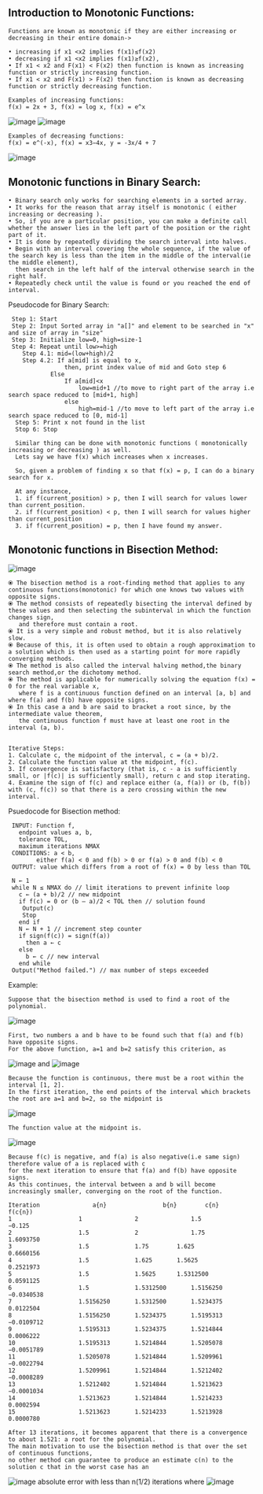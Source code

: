 ## Introduction to Monotonic Functions:

    Functions are known as monotonic if they are either increasing or decreasing in their entire domain->
    
    • increasing if x1 <x2 implies f(x1)≤f(x2)
    • decreasing if x1 <x2 implies f(x1)≥f(x2),
    • If x1 < x2 and F(x1) < F(x2) then function is known as increasing function or strictly increasing function.
    • If x1 < x2 and F(x1) > F(x2) then function is known as decreasing function or strictly decreasing function.
    
    Examples of increasing functions:
    f(x) = 2x + 3, f(x) = log x, f(x) = e^x
   ![image](https://user-images.githubusercontent.com/66017717/136340525-b3d9c138-94f3-415f-9140-5dffd04bd478.png)
   ![image](https://user-images.githubusercontent.com/66017717/136339603-c8a41dc3-c260-4e51-adcf-42c34f73f99d.png)

    Examples of decreasing functions:
    f(x) = e^(-x), f(x) = x3−4x, y = -3x/4 + 7
   ![image](https://user-images.githubusercontent.com/66017717/136342671-3decbc10-cb19-4fc4-a1ba-8ee8beccd38e.png)


## Monotonic functions in Binary Search:
   
    • Binary search only works for searching elements in a sorted array.
    • It works for the reason that array itself is monotonic ( either increasing or decreasing ). 
    • So, if you are a particular position, you can make a definite call whether the answer lies in the left part of the position or the right part of it.
    • It is done by repeatedly dividing the search interval into halves. 
    • Begin with an interval covering the whole sequence, if the value of the search key is less than the item in the middle of the interval(ie the middle element), 
      then search in the left half of the interval otherwise search in the right half. 
    • Repeatedly check until the value is found or you reached the end of interval. 

  Pseudocode for Binary Search:
   
     Step 1: Start
     Step 2: Input Sorted array in "a[]" and element to be searched in "x" and size of array in "size"
     Step 3: Initialize low=0, high=size-1
     Step 4: Repeat until low>=high
        Step 4.1: mid=(low+high)/2
        Step 4.2: If a[mid] is equal to x,
                    then, print index value of mid and Goto step 6
                Else
                    If a[mid]<x
                        low=mid+1 //to move to right part of the array i.e search space reduced to [mid+1, high] 
                    else
                        high=mid-1 //to move to left part of the array i.e search space reduced to [0, mid-1] 
      Step 5: Print x not found in the list
      Stop 6: Stop

      Similar thing can be done with monotonic functions ( monotonically increasing or decreasing ) as well.
      Lets say we have f(x) which increases when x increases.

      So, given a problem of finding x so that f(x) = p, I can do a binary search for x.

      At any instance,
      1. if f(current_position) > p, then I will search for values lower than current_position.
      2. if f(current_position) < p, then I will search for values higher than current_position
      3. if f(current_position) = p, then I have found my answer.


## Monotonic functions in Bisection Method:

![image](https://user-images.githubusercontent.com/66017717/136343665-2a765581-5734-48ab-9605-132b1c22df35.png)


    ⦿ The bisection method is a root-finding method that applies to any continuous functions(monotonic) for which one knows two values with opposite signs. 
    ⦿ The method consists of repeatedly bisecting the interval defined by these values and then selecting the subinterval in which the function changes sign, 
       and therefore must contain a root.
    ⦿ It is a very simple and robust method, but it is also relatively slow. 
    ⦿ Because of this, it is often used to obtain a rough approximation to a solution which is then used as a starting point for more rapidly converging methods.
    ⦿ The method is also called the interval halving method,the binary search method,or the dichotomy method.
    ⦿ The method is applicable for numerically solving the equation f(x) = 0 for the real variable x, 
       where f is a continuous function defined on an interval [a, b] and where f(a) and f(b) have opposite signs. 
    ⦿ In this case a and b are said to bracket a root since, by the intermediate value theorem, 
       the continuous function f must have at least one root in the interval (a, b).

  
    Iterative Steps:
    1. Calculate c, the midpoint of the interval, c = (a + b)/2.
    2. Calculate the function value at the midpoint, f(c).
    3. If convergence is satisfactory (that is, c - a is sufficiently small, or |f(c)| is sufficiently small), return c and stop iterating.
    4. Examine the sign of f(c) and replace either (a, f(a)) or (b, f(b)) with (c, f(c)) so that there is a zero crossing within the new interval.

   Psuedocode for Bisection method:
   
     INPUT: Function f, 
       endpoint values a, b, 
       tolerance TOL, 
       maximum iterations NMAX
     CONDITIONS: a < b, 
            either f(a) < 0 and f(b) > 0 or f(a) > 0 and f(b) < 0
     OUTPUT: value which differs from a root of f(x) = 0 by less than TOL
 
     N ← 1
     while N ≤ NMAX do // limit iterations to prevent infinite loop
       c ← (a + b)/2 // new midpoint
       if f(c) = 0 or (b – a)/2 < TOL then // solution found
        Output(c)
        Stop
       end if
       N ← N + 1 // increment step counter
       if sign(f(c)) = sign(f(a)) 
         then a ← c 
       else
         b ← c // new interval
       end while
     Output("Method failed.") // max number of steps exceeded

   Example:
  
    Suppose that the bisection method is used to find a root of the polynomial.
   ![image](https://user-images.githubusercontent.com/66017717/136345376-e102f292-6940-4913-b14a-6b1d294441d2.png)

    First, two numbers a and b have to be found such that f(a) and f(b) have opposite signs. 
    For the above function, a=1 and b=2 satisfy this criterion, as
   
   ![image](https://user-images.githubusercontent.com/66017717/136345920-b3ee6973-48a3-4231-8de3-0dd48e874bf0.png)
             and
   ![image](https://user-images.githubusercontent.com/66017717/136345977-acf7aea7-5c9a-4b30-995f-70c5eabd858c.png)

    Because the function is continuous, there must be a root within the interval [1, 2].
    In the first iteration, the end points of the interval which brackets the root are a=1 and b=2, so the midpoint is
   ![image](https://user-images.githubusercontent.com/66017717/136346930-a36fcf99-a59f-45db-9231-89e89faa0f56.png)
    
    The function value at the midpoint is.
   ![image](https://user-images.githubusercontent.com/66017717/136346477-94e6d29c-6865-41c9-8d11-d7c086e05063.png)

    Because f(c) is negative, and f(a) is also negative(i.e same sign) therefore value of a is replaced with c
    for the next iteration to ensure that f(a) and f(b) have opposite signs. 
    As this continues, the interval between a and b will become increasingly smaller, converging on the root of the function.
    
    Iteration               a{n}	            b{n}	    c{n}	       f(c{n})
    1	                1	            2	            1.5	              −0.125
    2	                1.5	            2	            1.75	      1.6093750
    3	                1.5	            1.75	    1.625	      0.6660156
    4	                1.5	            1.625	    1.5625	      0.2521973
    5	                1.5	            1.5625	    1.5312500	      0.0591125
    6	                1.5	            1.5312500	    1.5156250	     −0.0340538
    7	                1.5156250	    1.5312500	    1.5234375	      0.0122504
    8	                1.5156250	    1.5234375	    1.5195313	     −0.0109712
    9	                1.5195313	    1.5234375	    1.5214844	      0.0006222
    10	                1.5195313	    1.5214844	    1.5205078	     −0.0051789
    11	                1.5205078	    1.5214844	    1.5209961	     −0.0022794
    12	                1.5209961	    1.5214844	    1.5212402	     −0.0008289
    13	                1.5212402	    1.5214844	    1.5213623	     −0.0001034
    14	                1.5213623	    1.5214844	    1.5214233	      0.0002594
    15	                1.5213623	    1.5214233	    1.5213928	      0.0000780

    After 13 iterations, it becomes apparent that there is a convergence to about 1.521: a root for the polynomial.
    The main motivation to use the bisection method is that over the set of continuous functions, 
    no other method can guarantee to produce an estimate c(n) to the solution c that in the worst case has an
   ![image](https://user-images.githubusercontent.com/66017717/136348388-7438c396-7595-47e4-ab9f-f9190419ffed.png)
       absolute error with less than n(1/2) iterations
       where
   ![image](https://user-images.githubusercontent.com/66017717/136348438-7ea6b4c7-551d-4863-8a62-4aba46110745.png)


